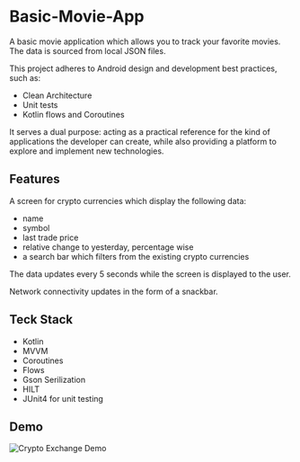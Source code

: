 # Basic-Movie-App

A basic movie application which allows you to track your favorite movies. The data is sourced from local JSON files.

This project adheres to Android design and development best practices, such as:
- Clean Architecture
- Unit tests
- Kotlin flows and Coroutines

It serves a dual purpose: acting as a practical reference for the kind of applications the developer
can create, while also providing a platform to explore and implement new technologies.

## Features

A screen for crypto currencies which display the following data:

- name
- symbol
- last trade price
- relative change to yesterday, percentage wise
- a search bar which filters from the existing crypto currencies

The data updates every 5 seconds while the screen is displayed to the user.

Network connectivity updates in the form of a snackbar.

## Teck Stack

- Kotlin
- MVVM
- Coroutines
- Flows
- Gson Serilization
- HILT
- JUnit4 for unit testing

## Demo

![Crypto Exchange Demo](crytpo_exchange.gif)
